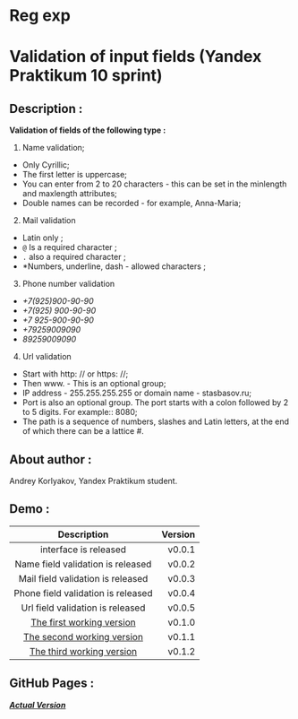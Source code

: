 # Reg exp
# Validation of input fields (**Yandex Praktikum 10 sprint**) 

## Description :
**Validation of fields of the following type :**

1. Name validation;
 - Only Cyrillic;
 - The first letter is uppercase;
 - You can enter from 2 to 20 characters - this can be set in the minlength and maxlength attributes;
 - Double names can be recorded - for example, Anna-Maria;

2. Mail validation
 - Latin only  ;
 - `@` Is a required character  ;
 - `.` also a required character  ;
 - *Numbers, underline, dash - allowed characters ;
 
3. Phone number validation
 - *+7(925)900-90-90*
 - *+7(925) 900-90-90*
 - *+7 925-900-90-90*
 - *+79259009090*
 - *89259009090*  
  
4. Url validation
- Start with http: // or https: //;
- Then www. - This is an optional group;
- IP address - 255.255.255.255 or domain name - stasbasov.ru;
- Port is also an optional group. The port starts with a colon followed by 2 to 5 digits. For example:: 8080;
- The path is a sequence of numbers, slashes and Latin letters, at the end of which there can be a lattice #.


##  About author : 
Andrey Korlyakov, Yandex Praktikum student.  


## Demo :
| Description    | Version   |
|:------------------:| -----:|
| interface is released| v0.0.1 |
| Name field validation is released| v0.0.2 |
| Mail field validation is released| v0.0.3 |
| Phone field validation is released| v0.0.4 |
| Url field validation is released| v0.0.5 |
| [The first working version](https://yletfull.github.io/spr10/)  | v0.1.0 |
| [The second working version](https://yletfull.github.io/spr10/)  | v0.1.1 |
| [The third working version](https://yletfull.github.io/spr10/)  | v0.1.2 |

## GitHub Pages :
[***Actual Version***](https://yletfull.github.io/spr10/)
